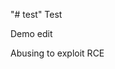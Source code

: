 "# test" 
Test

Demo edit

Abusing to exploit RCE


                               


                  





